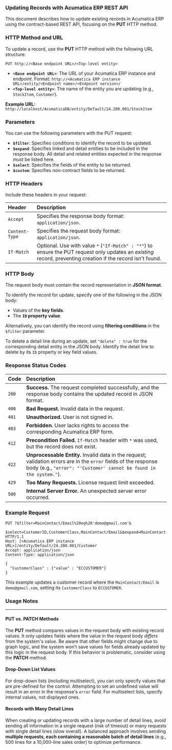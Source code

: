 ### Updating Records with Acumatica ERP REST API

This document describes how to update existing records in Acumatica ERP using the contract-based REST API, focusing on the **PUT** HTTP method.

### HTTP Method and URL

To update a record, use the **PUT** HTTP method with the following URL structure:

`PUT http://<Base endpoint URL>/<Top-level entity>`

* **`<Base endpoint URL>`**: The URL of your Acumatica ERP instance and endpoint. Format: `http://<Acumatica ERP instance URL>/entity/<Endpoint name>/<Endpoint version>/`
* **`<Top-level entity>`**: The name of the entity you are updating (e.g., `StockItem`, `Customer`).

**Example URL:** `http://localhost/AcumaticaDB/entity/Default/24.200.001/StockItem`

### Parameters

You can use the following parameters with the PUT request:

* **`$filter`**: Specifies conditions to identify the record to be updated.
* **`$expand`**: Specifies linked and detail entities to be included in the response body. All detail and related entities expected in the response *must* be listed here.
* **`$select`**: Specifies the fields of the entity to be returned.
* **`$custom`**: Specifies non-contract fields to be returned.

### HTTP Headers

Include these headers in your request:

| Header        | Description                                                                                                                                                                                                                                           |
| :------------ | :---------------------------------------------------------------------------------------------------------------------------------------------------------------------------------------------------------------------------------------------------- |
| `Accept`      | Specifies the response body format: `application/json`.                                                                                                                                                                                             |
| `Content-Type` | Specifies the request body format: `application/json`.                                                                                                                                                                                              |
| `If-Match`    | Optional. Use with value `*` (`"If-Match" : "*"`) to ensure the PUT request only updates an *existing* record, preventing creation if the record isn't found.                                                                                          |

### HTTP Body

The request body must contain the record representation in **JSON format**.

To identify the record for update, specify one of the following in the JSON body:

* Values of the **key fields**.
* The **`ID` property value**.

Alternatively, you can identify the record using **filtering conditions** in the `$filter` parameter.

To delete a detail line during an update, set `"delete" : true` for the corresponding detail entity in the JSON body. Identify the detail line to delete by its `ID` property or key field values.

### Response Status Codes

| Code | Description                                                                                                                                                                                                                                    |
| :--- | :--------------------------------------------------------------------------------------------------------------------------------------------------------------------------------------------------------------------------------------------- |
| `200` | **Success.** The request completed successfully, and the response body contains the updated record in JSON format.                                                                                                                               |
| `400` | **Bad Request.** Invalid data in the request.                                                                                                                                                                                                  |
| `401` | **Unauthorized.** User is not signed in.                                                                                                                                                                                                       |
| `403` | **Forbidden.** User lacks rights to access the corresponding Acumatica ERP form.                                                                                                                                                               |
| `412` | **Precondition Failed.** `If-Match` header with `*` was used, but the record does not exist.                                                                                                                                                     |
| `422` | **Unprocessable Entity.** Invalid data in the request; validation errors are in the `error` fields of the response body (e.g., `"error": "'Customer' cannot be found in the system."`).                                                        |
| `429` | **Too Many Requests.** License request limit exceeded.                                                                                                                                                                                         |
| `500` | **Internal Server Error.** An unexpected server error occurred.                                                                                                                                                                                |

### Example Request

```
PUT ?$filter=MainContact/Email%20eq%20'demo@gmail.com'&
   $select=CustomerID,CustomerClass,MainContact/Email&$expand=MainContact HTTP/1.1
Host: [<Acumatica ERP instance URL>]/entity/Default/24.200.001/Customer
Accept: application/json
Content-Type: application/json

{
  "CustomerClass" : {"value" : "ECCUSTOMER"}
}
```

This example updates a customer record where the `MainContact/Email` is `demo@gmail.com`, setting its `CustomerClass` to `ECCUSTOMER`.

### Usage Notes

---
#### PUT vs. PATCH Methods

The **PUT** method compares values in the request body with existing record values. It only updates fields where the value in the request body *differs* from the system's value. Be aware that other fields might change due to graph logic, and the system won't save values for fields already updated by this logic in the request body. If this behavior is problematic, consider using the **PATCH** method.

#### Drop-Down List Values

For drop-down lists (including multiselect), you can only specify values that are pre-defined for the control. Attempting to set an undefined value will result in an error in the response's `error` field. For multiselect lists, specify internal values, not displayed ones.

#### Records with Many Detail Lines

When creating or updating records with a large number of detail lines, avoid sending all information in a single request (risk of timeout) or many requests with single detail lines (slow overall). A balanced approach involves sending **multiple requests, each containing a reasonable batch of detail lines** (e.g., 500 lines for a 10,000-line sales order) to optimize performance.